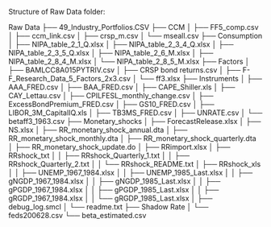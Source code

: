 Structure of Raw Data folder:

Raw Data
├── 49_Industry_Portfolios.CSV
├── CCM
│   ├── FF5_comp.csv
│   ├── ccm_link.csv
│   ├── crsp_m.csv
│   └── mseall.csv
├── Consumption
│   ├── NIPA_table_2_1_Q.xlsx
│   ├── NIPA_table_2_3_4_Q.xlsx
│   ├── NIPA_table_2_3_5_Q.xlsx
│   ├── NIPA_table_2_6_M.xlsx
│   ├── NIPA_table_2_8_4_M.xlsx
│   └── NIPA_table_2_8_5_M.xlsx
├── Factors
│   ├── BAMLCC8A015PYTRIV.csv
│   ├── CRSP bond returns.csv
│   ├── F-F_Research_Data_5_Factors_2x3.csv
│   └── ff3.xlsx
├── Instruments
│   ├── AAA_FRED.csv
│   ├── BAA_FRED.csv
│   ├── CAPE_Shiller.xls
│   ├── CAY_Lettau.csv
│   ├── CPILFESL_monthly_change.csv
│   ├── ExcessBondPremium_FRED.csv
│   ├── GS10_FRED.csv
│   ├── LIBOR_3M_CapitalIQ.xls
│   ├── TB3MS_FRED.csv
│   ├── UNRATE.csv
│   └── betaff3_1963.csv
├── Monetary_shocks
│   ├── ForecastRelease.xlsx
│   ├── NS.xlsx
│   ├── RR_monetary_shock_annual.dta
│   ├── RR_monetary_shock_monthly.dta
│   ├── RR_monetary_shock_quarterly.dta
│   ├── RR_monetary_shock_update.do
│   ├── RRimport.xlsx
│   ├── RRshock_txt
│   │   ├── RRshock_Quarterly_1.txt
│   │   ├── RRshock_Quarterly_2.txt
│   │   └── RRshock_README.txt
│   ├── RRshock_xls
│   │   ├── UNEMP_1967_1984.xlsx
│   │   ├── UNEMP_1985_Last.xlsx
│   │   ├── gNGDP_1967_1984.xlsx
│   │   ├── gNGDP_1985_Last.xlsx
│   │   ├── gPGDP_1967_1984.xlsx
│   │   ├── gPGDP_1985_Last.xlsx
│   │   ├── gRGDP_1967_1984.xlsx
│   │   └── gRGDP_1985_Last.xlsx
│   ├── debug_log.smcl
│   └── readme.txt
├── Shadow Rate
│   └── feds200628.csv
└── beta_estimated.csv